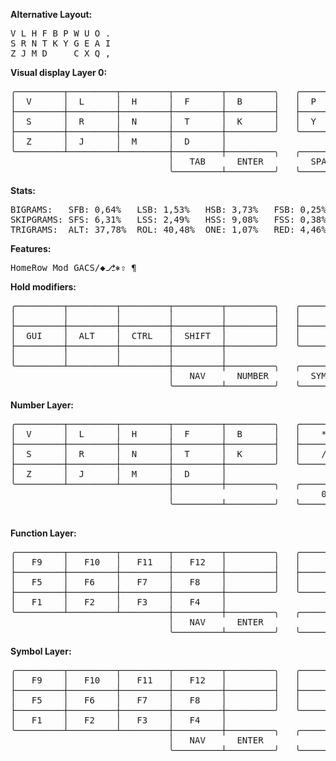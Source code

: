 **Alternative Layout:**

<pre>
V L H F B P W U O .
S R N T K Y G E A I
Z J M D     C X Q ,
</pre>
**Visual display Layer 0:**
<pre>
╭─────────┬─────────┬─────────┬─────────┬─────────╮   ╭─────────┬─────────┬─────────┬─────────┬─────────╮
│  V      │  L      │  H      │  F      │  B      │   │  P      │  W      │  U      │  O      │  ,      │
├─────────┼─────────┼─────────┼─────────┼─────────┤   ├─────────┼─────────┼─────────┼─────────┼─────────┤
│  S      │  R      │  N      │  T      │  K      │   │  Y      │  G      │  E      │  A      │  I      │
├─────────┼─────────┼─────────┼─────────┼─────────╯   ╰─────────┼─────────┼─────────┼─────────┼─────────┤
│  Z      │  J      │  M      │  D      │                       │  C      │  X      │ Q       │  .      │
╰─────────┴─────────┴─────────┼─────────┼─────────╮   ╭─────────┼─────────┼─────────┴─────────┴─────────╯
                              │   TAB      ENTER         SPACE     BSPC   │
                              ╰─────────┴─────────╯   ╰─────────┴─────────╯
</pre>
**Stats:**
  <pre>
BIGRAMS:   SFB: 0,64%   LSB: 1,53%   HSB: 3,73%   FSB: 0,25%
SKIPGRAMS: SFS: 6,31%   LSS: 2,49%   HSS: 9,08%   FSS: 0,38%
TRIGRAMS:  ALT: 37,78%  ROL: 40,48%  ONE: 1,07%   RED: 4,46%
</pre>

**Features:**
<pre>
HomeRow Mod GACS/◆⎇⎈⇧ ¶
</pre>

**Hold modifiers:**
<pre>
╭─────────┬─────────┬─────────┬─────────┬─────────╮   ╭─────────┬─────────┬─────────┬─────────┬─────────╮
│         │         │         │         │         │   │         │         │         │         │         │
├─────────┼─────────┼─────────┼─────────┼─────────┤   ├─────────┼─────────┼─────────┼─────────┼─────────┤
│  GUI    │  ALT    │  CTRL   │  SHIFT  │         │   │         │  SHIFT  │  CTRL   │  ALT    │  GUI    │
├─────────┼─────────┼─────────┼─────────┼─────────╯   ╰─────────┼─────────┼─────────┼─────────┼─────────┤
│         │         │         │         │                       │         │         │         │         │
╰─────────┴─────────┴─────────┼─────────┼─────────╮   ╭─────────┼─────────┼─────────┴─────────┴─────────╯
                              │   NAV      NUMBER        SYMBOL     FUN   │
                              ╰─────────┴─────────╯   ╰─────────┴─────────╯
</pre>
**Number Layer:**
<pre>
╭─────────┬─────────┬─────────┬─────────┬─────────╮   ╭─────────┬─────────┬─────────┬─────────┬─────────╮
│  V      │  L      │  H      │  F      │  B      │   │    *    │    7    │    8    │    9    │         │
├─────────┼─────────┼─────────┼─────────┼─────────┤   ├─────────┼─────────┼─────────┼─────────┼─────────┤
│  S      │  R      │  N      │  T      │  K      │   │    /    │    4    │    5    │    6    │    +    │
├─────────┼─────────┼─────────┼─────────┼─────────╯   ╰─────────┼─────────┼─────────┼─────────┼─────────┤
│  Z      │  J      │  M      │  D      │                       │    1    │    2    │    3    │    -    │
╰─────────┴─────────┴─────────┼─────────┼─────────╮   ╭─────────┼─────────┼─────────┴─────────┴─────────╯
                              │                            0         .    │
                              ╰─────────┴─────────╯   ╰─────────┴─────────╯
                              </pre>
**Function Layer:**
<pre>
╭─────────┬─────────┬─────────┬─────────┬─────────╮   ╭─────────┬─────────┬─────────┬─────────┬─────────╮
│   F9    │   F10   │   F11   │   F12   │         │   │         │         │         │         │         │
├─────────┼─────────┼─────────┼─────────┼─────────┤   ├─────────┼─────────┼─────────┼─────────┼─────────┤
│   F5    │   F6    │   F7    │   F8    │         │   │         │  SHIFT  │  CTRL   │  ALT    │  GUI    │
├─────────┼─────────┼─────────┼─────────┼─────────╯   ╰─────────┼─────────┼─────────┼─────────┼─────────┤
│   F1    │   F2    │   F3    │   F4    │                       │         │         │         │         │
╰─────────┴─────────┴─────────┼─────────┼─────────╮   ╭─────────┼─────────┼─────────┴─────────┴─────────╯
                              │   NAV      ENTER                          │
                              ╰─────────┴─────────╯   ╰─────────┴─────────╯
</pre>
**Symbol Layer:**
<pre>
╭─────────┬─────────┬─────────┬─────────┬─────────╮   ╭─────────┬─────────┬─────────┬─────────┬─────────╮
│   F9    │   F10   │   F11   │   F12   │         │   │         │         │         │         │         │
├─────────┼─────────┼─────────┼─────────┼─────────┤   ├─────────┼─────────┼─────────┼─────────┼─────────┤
│   F5    │   F6    │   F7    │   F8    │         │   │         │  SHIFT  │  CTRL   │  ALT    │  GUI    │
├─────────┼─────────┼─────────┼─────────┼─────────╯   ╰─────────┼─────────┼─────────┼─────────┼─────────┤
│   F1    │   F2    │   F3    │   F4    │                       │         │         │         │         │
╰─────────┴─────────┴─────────┼─────────┼─────────╮   ╭─────────┼─────────┼─────────┴─────────┴─────────╯
                              │   NAV      ENTER                          │
                              ╰─────────┴─────────╯   ╰─────────┴─────────╯
</pre>
